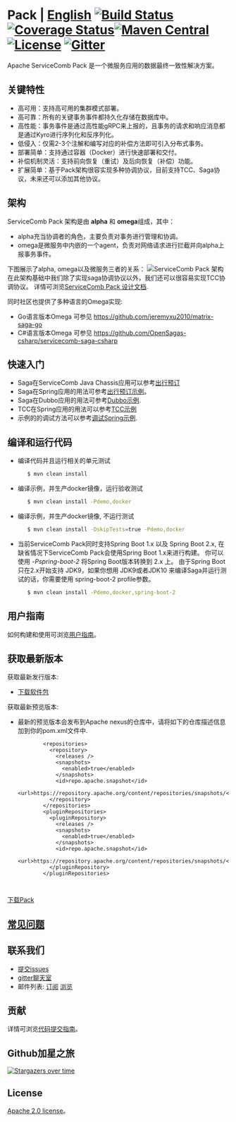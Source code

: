 # Pack | [English](README.md) [![Build Status](https://travis-ci.org/apache/servicecomb-pack.svg?branch=master)](https://travis-ci.org/apache/servicecomb-pack?branch=master) [![Coverage Status](https://coveralls.io/repos/github/apache/servicecomb-pack/badge.svg?branch=master)](https://coveralls.io/github/apache/servicecomb-pack?branch=master)[![Maven Central](https://maven-badges.herokuapp.com/maven-central/org.apache.servicecomb.pack/pack/badge.svg)](http://search.maven.org/#search%7Cga%7C1%7Corg.apache.servicecomb.pack) [![License](https://img.shields.io/badge/license-Apache%202-4EB1BA.svg)](https://www.apache.org/licenses/LICENSE-2.0.html) [![Gitter](https://img.shields.io/badge/ServiceComb-Gitter-ff69b4.svg)](https://gitter.im/ServiceCombUsers/Saga)
Apache ServiceComb Pack 是一个微服务应用的数据最终一致性解决方案。

## 关键特性
* 高可用：支持高可用的集群模式部署。
* 高可靠：所有的关键事务事件都持久化存储在数据库中。
* 高性能：事务事件是通过高性能gRPC来上报的，且事务的请求和响应消息都是通过Kyro进行序列化和反序列化。
* 低侵入：仅需2-3个注解和编写对应的补偿方法即可引入分布式事务。
* 部署简单：支持通过容器（Docker）进行快速部署和交付。
* 补偿机制灵活：支持前向恢复（重试）及后向恢复（补偿）功能。
* 扩展简单：基于Pack架构很容实现多种协调协议，目前支持TCC、Saga协议，未来还可以添加其他协议。

## 架构
ServiceComb Pack 架构是由 **alpha** 和 **omega**组成，其中：
* alpha充当协调者的角色，主要负责对事务进行管理和协调。
* omega是微服务中内嵌的一个agent，负责对网络请求进行拦截并向alpha上报事务事件。

下图展示了alpha, omega以及微服务三者的关系：
![ServiceComb Pack 架构](docs/static_files/pack.png)
在此架构基础中我们除了实现saga协调协议以外，我们还可以很容易实现TCC协调协议。
详情可浏览[ServiceComb Pack 设计文档](docs/design_zh.md).

同时社区也提供了多种语言的Omega实现:
* Go语言版本Omega 可参见 https://github.com/jeremyxu2010/matrix-saga-go
* C#语言版本Omega 可参见 https://github.com/OpenSagas-csharp/servicecomb-saga-csharp


## 快速入门
* Saga在ServiceComb Java Chassis应用可以参考[出行预订](saga-demo/saga-servicecomb-demo/README.md)
* Saga在Spring应用的用法可参考[出行预订示例](saga-demo/saga-spring-demo/README.md)。
* Saga在Dubbo应用的用法可参考[Dubbo示例](saga-demo/saga-dubbo-demo/README.md).
* TCC在Spring应用的用法可以参考[TCC示例](saga-demo/tcc-spring-demo/README.md)
* 示例的的调试方法可以参考[调试Spring示例](saga-demo/saga-spring-demo#debugging).


## 编译和运行代码
* 编译代码并且运行相关的单元测试
   ```bash
      $ mvn clean install
   ```
* 编译示例，并生产docker镜像，运行验收测试
   ```bash
      $ mvn clean install -Pdemo,docker
   ```
* 编译示例，并生产docker镜像, 不运行测试
   ```bash
      $ mvn clean install -DskipTests=true -Pdemo,docker
   ```       
* 当前ServiceComb Pack同时支持Spring Boot 1.x 以及 Spring Boot 2.x, 在缺省情况下ServiceComb Pack会使用Spring Boot 1.x来进行构建。
你可以使用 *-Pspring-boot-2* 将Spring Boot版本转换到 2.x 上。 由于Spring Boot 只在2.x开始支持 JDK9，如果你想用
JDK9或者JDK10 来编译Saga并运行测试的话，你需要使用 spring-boot-2 profile参数。
   ```bash
      $ mvn clean install -Pdemo,docker,spring-boot-2
   ```


## 用户指南
如何构建和使用可浏览[用户指南](docs/user_guide_zh.md)。

## 获取最新版本

获取最新发行版本:
   
* [下载软件包](http://servicecomb.apache.org/release/saga-downloads/)

获取最新预览版本:

*  最新的预览版本会发布到Apache nexus的仓库中，请将如下的仓库描述信息加到你的pom.xml文件中.
   ```
           <repositories>
             <repository>
               <releases />
               <snapshots>
                 <enabled>true</enabled>
               </snapshots>
               <id>repo.apache.snapshot</id>
               <url>https://repository.apache.org/content/repositories/snapshots/</url>
             </repository>
           </repositories>
           <pluginRepositories>
             <pluginRepository>
               <releases />
               <snapshots>
                 <enabled>true</enabled>
               </snapshots>
               <id>repo.apache.snapshot</id>
               <url>https://repository.apache.org/content/repositories/snapshots/</url>
             </pluginRepository>
           </pluginRepositories>
        
             
   ```    

[下载Pack](http://servicecomb.apache.org/release/saga-downloads/)

## [常见问题](FAQ_ZH.md)

## 联系我们
* [提交issues](https://issues.apache.org/jira/browse/SCB)
* [gitter聊天室](https://gitter.im/ServiceCombUsers/Saga)
* 邮件列表: [订阅](mailto:dev-subscribe@servicecomb.apache.org) [浏览](https://lists.apache.org/list.html?dev@servicecomb.apache.org)

## 贡献
详情可浏览[代码提交指南](http://servicecomb.apache.org/cn/developers/submit-codes/)。

## Github加星之旅
[![Stargazers over time](https://starcharts.herokuapp.com/apache/servicecomb-pack.svg)](https://starcharts.herokuapp.com/apache/servicecomb-pack)


## License
[Apache 2.0 license](https://github.com/apache/servicecomb-pack/blob/master/LICENSE)。
